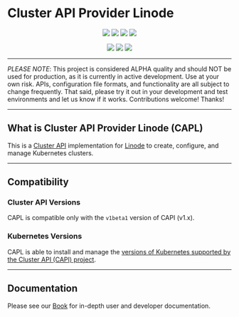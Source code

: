 # Cluster API Provider Linode

<p align="center">
<!-- go doc / reference card -->
<a href="https://pkg.go.dev/github.com/linode/cluster-api-provider-linode">
<img src="https://pkg.go.dev/badge/github.com/linode/cluster-api-provider-linode.svg"></a>
<!-- goreportcard badge -->
<a href="https://goreportcard.com/report/github.com/linode/cluster-api-provider-linode">
<img src="https://goreportcard.com/badge/github.com/linode/cluster-api-provider-linode"></a>
<!-- join kubernetes slack channel for linode -->
<a href="https://kubernetes.slack.com/messages/CD4B15LUR">
<img src="https://img.shields.io/badge/join%20slack-%23linode-brightgreen"></a>
<!-- PRs welcome -->
<a href="http://makeapullrequest.com">
<img src="https://img.shields.io/badge/PRs-welcome-brightgreen.svg"></a>
</p>
<p align="center">
<!-- go build / test CI -->
<a href="https://github.com/linode/cluster-api-provider-linode/actions/workflows/go-test.yml">
<img src="https://github.com/linode/cluster-api-provider-linode/actions/workflows/go-test.yml/badge.svg"></a>
<!-- docker build CI -->
<a href="https://github.com/linode/cluster-api-provider-linode/actions/workflows/build-docker-image.yml">
<img src="https://github.com/linode/cluster-api-provider-linode/actions/workflows/build-docker-image.yml/badge.svg"></a>
<!-- CodeQL -->
<a href="https://github.com/linode/cluster-api-provider-linode/actions/workflows/codeql.yml">
<img src="https://github.com/linode/cluster-api-provider-linode/actions/workflows/codeql.yml/badge.svg"></a>
</p>

------
*PLEASE NOTE*: This project is considered ALPHA quality and should NOT be used for production, as it is currently in active development. Use at your own risk. APIs, configuration file formats, and functionality are all subject to change frequently. That said, please try it out in your development and test environments and let us know if it works. Contributions welcome! Thanks!

------

## What is Cluster API Provider Linode (CAPL)

This is a [Cluster API](https://cluster-api.sigs.k8s.io/) implementation for [Linode](https://www.linode.com/)
to create, configure, and manage Kubernetes clusters.

------

## Compatibility

### Cluster API Versions
CAPL is compatible only with the `v1beta1` version of CAPI (v1.x).

### Kubernetes Versions

CAPL is able to install and manage the [versions of Kubernetes supported by the Cluster API (CAPI) project](https://cluster-api.sigs.k8s.io/reference/versions.html#supported-kubernetes-versions).

------

## Documentation

Please see our [Book](https://linode.github.io/cluster-api-provider-linode) for in-depth user and developer documentation.
